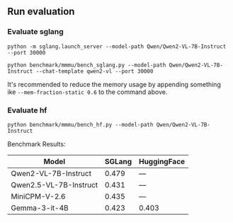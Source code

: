 ## Run evaluation

### Evaluate sglang

```
python -m sglang.launch_server --model-path Qwen/Qwen2-VL-7B-Instruct --port 30000
```

```
python benchmark/mmmu/bench_sglang.py --model-path Qwen/Qwen2-VL-7B-Instruct --chat-template qwen2-vl --port 30000
```

It's recommended to reduce the memory usage by appending something ike `--mem-fraction-static 0.6` to the command above.

### Evaluate hf

```
python benchmark/mmmu/bench_hf.py --model-path Qwen/Qwen2-VL-7B-Instruct
```

Benchmark Results:

| Model                   | SGLang | HuggingFace |
|-------------------------|--------|-------------|
| Qwen2-VL-7B-Instruct   | 0.479  | —           |
| Qwen2.5-VL-7B-Instruct | 0.431  | —           |
| MiniCPM-V-2.6         | 0.435  | —           |
| Gemma-3-it-4B         | 0.423  | 0.403       |
